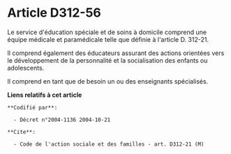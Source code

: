 # Article D312-56

Le service d'éducation spéciale et de soins à domicile comprend une équipe médicale et paramédicale telle que définie à
l'article D. 312-21.

Il comprend également des éducateurs assurant des actions orientées vers le développement de la personnalité et la
socialisation des enfants ou adolescents.

Il comprend en tant que de besoin un ou des enseignants spécialisés.

**Liens relatifs à cet article**

	**Codifié par**:

	  - Décret n°2004-1136 2004-10-21

	**Cite**:

	  - Code de l'action sociale et des familles - art. D312-21 (M)
